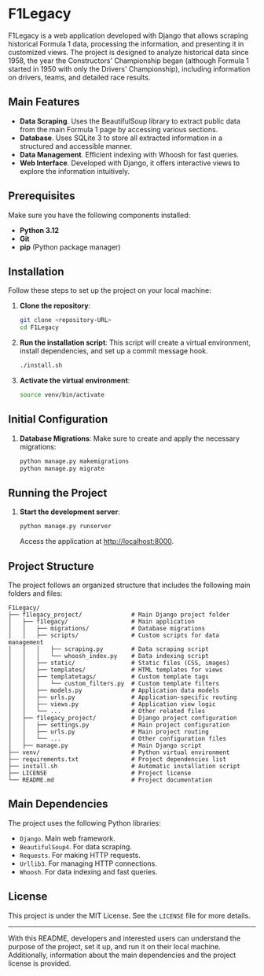 # F1Legacy

F1Legacy is a web application developed with Django that allows scraping historical Formula 1 data, processing the information, and presenting it in customized views. The project is designed to analyze historical data since 1958, the year the Constructors' Championship began (although Formula 1 started in 1950 with only the Drivers' Championship), including information on drivers, teams, and detailed race results.

## Main Features
- **Data Scraping**. Uses the BeautifulSoup library to extract public data from the main Formula 1 page by accessing various sections.
- **Database**. Uses SQLite 3 to store all extracted information in a structured and accessible manner.
- **Data Management**. Efficient indexing with Whoosh for fast queries.
- **Web Interface**. Developed with Django, it offers interactive views to explore the information intuitively.

## Prerequisites
Make sure you have the following components installed:

- **Python 3.12**
- **Git**
- **pip** (Python package manager)

## Installation

Follow these steps to set up the project on your local machine:

1. **Clone the repository**:
   ```bash
   git clone <repository-URL>
   cd F1Legacy
   ```

2. **Run the installation script**:
   This script will create a virtual environment, install dependencies, and set up a commit message hook.
   ```bash
   ./install.sh
   ```

3. **Activate the virtual environment**:
   ```bash
   source venv/bin/activate
   ```

## Initial Configuration

1. **Database Migrations**:
    Make sure to create and apply the necessary migrations:
    ```bash
    python manage.py makemigrations
    python manage.py migrate
    ```

## Running the Project

1. **Start the development server**:
   ```bash
   python manage.py runserver
   ```
   Access the application at [http://localhost:8000](http://localhost:8000).

## Project Structure

The project follows an organized structure that includes the following main folders and files:

```
F1Legacy/
├── f1legacy_project/              # Main Django project folder
│   ├── f1legacy/                  # Main application
│   │   ├── migrations/            # Database migrations
│   │   ├── scripts/               # Custom scripts for data management
│   │   │   ├── scraping.py        # Data scraping script
│   │   │   └── whoosh_index.py    # Data indexing script
│   │   ├── static/                # Static files (CSS, images)
│   │   ├── templates/             # HTML templates for views
│   │   ├── templatetags/          # Custom template tags
│   │   │   └── custom_filters.py  # Custom template filters
│   │   ├── models.py              # Application data models
│   │   ├── urls.py                # Application-specific routing
│   │   ├── views.py               # Application view logic
│   │   └── ...                    # Other related files
│   ├── f1legacy_project/          # Django project configuration
│   │   ├── settings.py            # Main project configuration
│   │   ├── urls.py                # Main project routing
│   │   └── ...                    # Other configuration files
│   ├── manage.py                  # Main Django script
├── venv/                          # Python virtual environment
├── requirements.txt               # Project dependencies list
├── install.sh                     # Automatic installation script
├── LICENSE                        # Project license
└── README.md                      # Project documentation
```

## Main Dependencies
The project uses the following Python libraries:

- `Django`. Main web framework.
- `BeautifulSoup4`. For data scraping.
- `Requests`. For making HTTP requests.
- `Urllib3`. For managing HTTP connections.
- `Whoosh`. For data indexing and fast queries.

## License
This project is under the MIT License. See the `LICENSE` file for more details.

---

With this README, developers and interested users can understand the purpose of the project, set it up, and run it on their local machine. Additionally, information about the main dependencies and the project license is provided.

